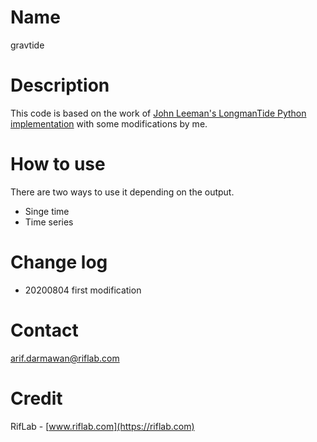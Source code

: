 # Name
gravtide

# Description
This code is based on the work of [John Leeman's LongmanTide Python implementation](https://github.com/jrleeman/LongmanTide) with some modifications by me.

# How to use
There are two ways to use it depending on the output.
* Singe time
* Time series

# Change log
* 20200804 first modification

# Contact
arif.darmawan@riflab.com

# Credit
RifLab - [www.riflab.com](https://riflab.com)


